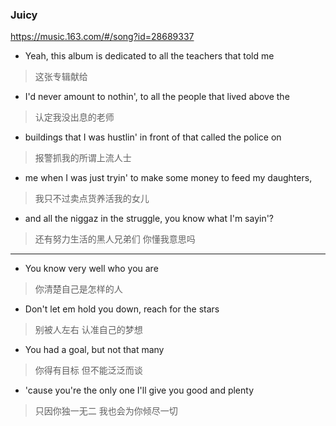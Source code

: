 ### Juicy
https://music.163.com/#/song?id=28689337
- Yeah, this album is dedicated to all the teachers that told me
>这张专辑献给
- I'd never amount to nothin', to all the people that lived above the
>认定我没出息的老师
- buildings that I was hustlin' in front of that called the police on
>报警抓我的所谓上流人士
- me when I was just tryin' to make some money to feed my daughters,
>我只不过卖点货养活我的女儿
- and all the niggaz in the struggle, you know what I'm sayin'?
>还有努力生活的黑人兄弟们 你懂我意思吗
---
- You know very well who you are
>你清楚自己是怎样的人
- Don't let em hold you down, reach for the stars
>别被人左右 认准自己的梦想
- You had a goal, but not that many
>你得有目标 但不能泛泛而谈
- 'cause you're the only one I'll give you good and plenty
>只因你独一无二 我也会为你倾尽一切